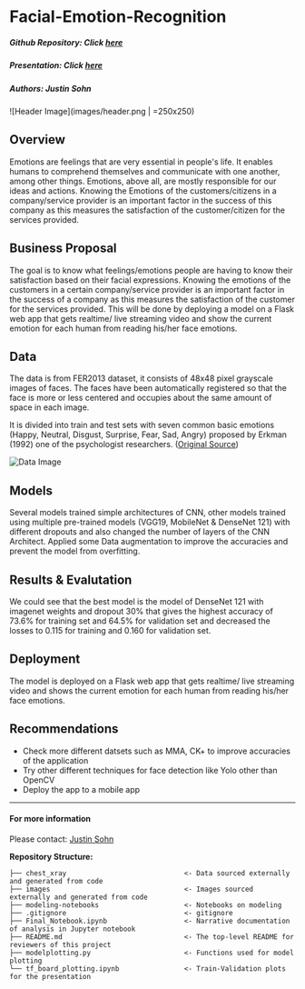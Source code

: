 # Facial-Emotion-Recognition
##### Github Repository: Click [here]()
##### Presentation: Click [here]()
##### Authors: Justin Sohn

![Header Image](images/header.png | =250x250)

## Overview
Emotions are feelings that are very essential in people's life. It enables humans to comprehend themselves and communicate with one another, among other things. Emotions, above all, are mostly responsible for our ideas and actions. Knowing the Emotions of the customers/citizens in a company/service provider is an important factor in the success of this company as this measures the satisfaction of the customer/citizen for the services provided.

## Business Proposal
The goal is to know what feelings/emotions people are having to know their satisfaction based on their facial expressions. Knowing the emotions of the customers in a certain company/service provider is an important factor in the success of a company as this measures the satisfaction of the customer for the services provided. This will be done by deploying a model on a Flask web app that gets realtime/ live streaming video and  show the current emotion for each human from reading his/her face emotions.

## Data 
The data is from FER2013 dataset, it consists of 48x48 pixel grayscale images of faces. The faces have been automatically registered so that the face is more or less centered and occupies about the same amount of space in each image.

It is divided into train and test sets with seven common basic emotions (Happy, Neutral, Disgust, Surprise, Fear, Sad, Angry) proposed by Erkman (1992) one of the psychologist researchers. 
([Original Source](https://www.kaggle.com/msambare/fer2013))

![Data Image]()

## Models
Several models trained simple architectures of CNN, other models trained using multiple pre-trained models (VGG19, MobileNet & DenseNet 121) with different dropouts and also changed the number of layers of the CNN Architect. Applied some Data augmentation to improve the accuracies and prevent the model from overfitting. 

## Results & Evalutation 
We could see that the best model is the model of DenseNet 121 with imagenet weights and dropout 30% that gives the highest accuracy of 73.6% for training set and 64.5% for validation set and decreased the losses to 0.115 for training and 0.160 for validation set.

## Deployment
The model is deployed on a Flask web app that gets realtime/ live streaming video and shows the current emotion for each human from reading his/her face emotions.

## Recommendations 
- Check more different datsets such as MMA, CK+ to improve accuracies of the application
- Try other different techniques for face detection like Yolo other than OpenCV
- Deploy the app to a mobile app 

---

#### For more information
Please contact: 
[Justin Sohn](https://www.linkedin.com/in/justin-sohn-689901193/) 

**Repository Structure:**
```
├── chest_xray                             <- Data sourced externally and generated from code 
├── images                                 <- Images sourced externally and generated from code 
├── modeling-notebooks                     <- Notebooks on modeling 
├── .gitignore                             <- gitignore 
├── Final_Notebook.ipynb                   <- Narrative documentation of analysis in Jupyter notebook
├── README.md                              <- The top-level README for reviewers of this project
├── modelplotting.py                       <- Functions used for model plotting
└── tf_board_plotting.ipynb                <- Train-Validation plots for the presentation
